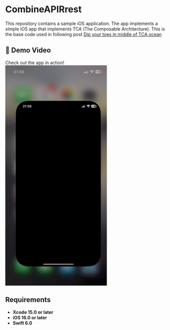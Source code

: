 
# CombineAPIRrest
This repository contains a sample iOS application. The app implements a simple iOS app that implements TCA (The Composable Architecture). This is the base code used in following post [Dip your toes in middle of TCA ocean](https://javios.eu/blog)


## 🎥 Demo Video

Check out the app in action!  
![CombineAPIRrest Sample App review](media/review.gif)  


## Requirements

- **Xcode 15.0 or later**
- **iOS 16.0 or later**
- **Swift 6.0**

